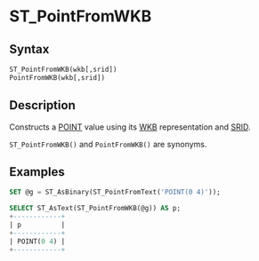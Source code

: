 # ST_PointFromWKB

## Syntax

```sql
ST_PointFromWKB(wkb[,srid])
PointFromWKB(wkb[,srid])
```

## Description

Constructs a [POINT](/sql-statements-structure/geographic-geometric-features/geometry-constructors/point) value using its [WKB](/sql-statements-structure/geographic-geometric-features/wkb/well-known-binary-wkb-format) representation and [SRID](/kb/en/srid/).

`ST_PointFromWKB()` and `PointFromWKB()` are synonyms.

## Examples

```sql
SET @g = ST_AsBinary(ST_PointFromText('POINT(0 4)'));

SELECT ST_AsText(ST_PointFromWKB(@g)) AS p;
+------------+
| p          |
+------------+
| POINT(0 4) |
+------------+
```